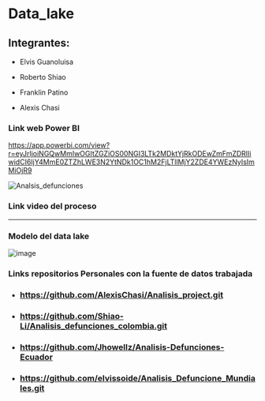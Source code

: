 # Data_lake
## Integrantes:

+ Elvis Guanoluisa

+ Roberto Shiao

+ Franklin Patino

+ Alexis Chasi

### Link web Power BI
https://app.powerbi.com/view?r=eyJrIjoiNGQwMmIwOGItZGZiOS00NGI3LTk2MDktYjRkODEwZmFmZDRlIiwidCI6IjY4MmE0ZTZhLWE3N2YtNDk1OC1hM2FjLTllMjY2ZDE4YWEzNyIsImMiOjR9

![Analsis_defunciones](https://user-images.githubusercontent.com/95731527/222870934-9e1da6fe-23b8-4dfb-951a-af302ff71428.jpg)

### Link video del proceso

---

### Modelo del data lake
![image](https://user-images.githubusercontent.com/95731527/222867971-71ecbe2a-2355-44ea-bd82-300c68e82152.png)

 ### Links repositorios Personales con la fuente de datos trabajada
+ ### https://github.com/AlexisChasi/Analisis_project.git
+ ### https://github.com/Shiao-Li/Analisis_defunciones_colombia.git
+ ### https://github.com/Jhowellz/Analisis-Defunciones-Ecuador
+ ### https://github.com/elvissoide/Analisis_Defuncione_Mundiales.git
